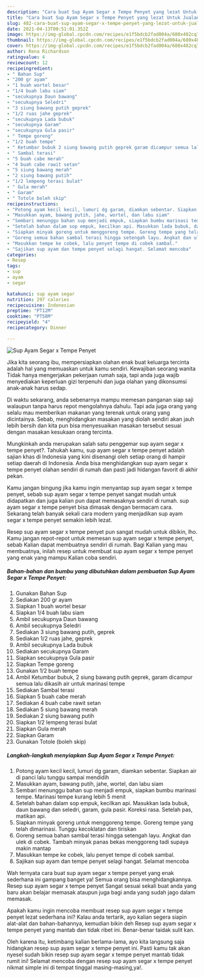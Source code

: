 ```yaml
---
description: "Cara buat Sup Ayam Segar x Tempe Penyet yang lezat Untuk Jualan"
title: "Cara buat Sup Ayam Segar x Tempe Penyet yang lezat Untuk Jualan"
slug: 482-cara-buat-sup-ayam-segar-x-tempe-penyet-yang-lezat-untuk-jualan
date: 2021-04-13T00:51:01.352Z
image: https://img-global.cpcdn.com/recipes/e1f5bdcb2fad004a/680x482cq70/sup-ayam-segar-x-tempe-penyet-foto-resep-utama.jpg
thumbnail: https://img-global.cpcdn.com/recipes/e1f5bdcb2fad004a/680x482cq70/sup-ayam-segar-x-tempe-penyet-foto-resep-utama.jpg
cover: https://img-global.cpcdn.com/recipes/e1f5bdcb2fad004a/680x482cq70/sup-ayam-segar-x-tempe-penyet-foto-resep-utama.jpg
author: Rena Richardson
ratingvalue: 4
reviewcount: 12
recipeingredient:
- " Bahan Sup"
- "200 gr ayam"
- "1 buah wortel besar"
- "1/4 buah labu siam"
- "secukupnya Daun bawang"
- "secukupnya Seledri"
- "3 siung bawang putih geprek"
- "1/2 ruas jahe geprek"
- "secukupnya Lada bubuk"
- "secukupnya Garam"
- "secukupnya Gula pasir"
- " Tempe goreng"
- "1/2 buah tempe"
- " Ketumbar bubuk 2 siung bawang putih geprek garam dicampur semua lalu dikasih air untuk marinasi tempe"
- " Sambal terasi"
- "5 buah cabe merah"
- "4 buah cabe rawit setan"
- "5 siung bawang merah"
- "2 siung bawang putih"
- "1/2 lempeng terasi bulat"
- " Gula merah"
- " Garam"
- " Totole boleh skip"
recipeinstructions:
- "Potong ayam kecil kecil, lumuri dg garam, diamkan sebentar. Siapkan air di panci lalu tunggu sampai mendidih"
- "Masukkan ayam, bawang putih, jahe, wortel, dan labu siam"
- "Sembari menunggu bahan sup menjadi empuk, siapkan bumbu marinasi tempe. Marinasi tempe kurang lebih 5 menit"
- "Setelah bahan dalam sop empuk, kecilkan api. Masukkan lada bubuk, daun bawang dan seledri, garam, gula pasir. Koreksi rasa. Setelah pas, matikan api."
- "Siapkan minyak goreng untuk menggoreng tempe. Goreng tempe yang telah dimarinasi. Tunggu kecoklatan dan tiriskan"
- "Goreng semua bahan sambal terasi hingga setengah layu. Angkat dan ulek di cobek. Tambah minyak panas bekas menggoreng tadi supaya makin mantap"
- "Masukkan tempe ke cobek, lalu penyet tempe di cobek sambal."
- "Sajikan sup ayam dan tempe penyet selagi hangat. Selamat mencoba"
categories:
- Resep
tags:
- sup
- ayam
- segar

katakunci: sup ayam segar 
nutrition: 297 calories
recipecuisine: Indonesian
preptime: "PT12M"
cooktime: "PT58M"
recipeyield: "4"
recipecategory: Dinner

---
```



![Sup Ayam Segar x Tempe Penyet](https://img-global.cpcdn.com/recipes/e1f5bdcb2fad004a/680x482cq70/sup-ayam-segar-x-tempe-penyet-foto-resep-utama.jpg)

Jika kita seorang ibu, mempersiapkan olahan enak buat keluarga tercinta adalah hal yang memuaskan untuk kamu sendiri. Kewajiban seorang  wanita Tidak hanya mengerjakan pekerjaan rumah saja, tapi anda juga wajib menyediakan keperluan gizi terpenuhi dan juga olahan yang dikonsumsi anak-anak harus sedap.

Di waktu  sekarang, anda sebenarnya mampu memesan panganan siap saji walaupun tanpa harus repot mengolahnya dahulu. Tapi ada juga orang yang selalu mau memberikan makanan yang terenak untuk orang yang dicintainya. Sebab, menghidangkan masakan yang diolah sendiri akan jauh lebih bersih dan kita pun bisa menyesuaikan masakan tersebut sesuai dengan masakan kesukaan orang tercinta. 



Mungkinkah anda merupakan salah satu penggemar sup ayam segar x tempe penyet?. Tahukah kamu, sup ayam segar x tempe penyet adalah sajian khas di Indonesia yang kini disenangi oleh setiap orang di hampir setiap daerah di Indonesia. Anda bisa menghidangkan sup ayam segar x tempe penyet olahan sendiri di rumah dan pasti jadi hidangan favorit di akhir pekan.

Kamu jangan bingung jika kamu ingin menyantap sup ayam segar x tempe penyet, sebab sup ayam segar x tempe penyet sangat mudah untuk didapatkan dan juga kalian pun dapat memasaknya sendiri di rumah. sup ayam segar x tempe penyet bisa dimasak dengan bermacam cara. Sekarang telah banyak sekali cara modern yang menjadikan sup ayam segar x tempe penyet semakin lebih lezat.

Resep sup ayam segar x tempe penyet pun sangat mudah untuk dibikin, lho. Kamu jangan repot-repot untuk memesan sup ayam segar x tempe penyet, sebab Kalian dapat membuatnya sendiri di rumah. Bagi Kalian yang mau membuatnya, inilah resep untuk membuat sup ayam segar x tempe penyet yang enak yang mampu Kalian coba sendiri.

<!--inarticleads1-->

##### Bahan-bahan dan bumbu yang dibutuhkan dalam pembuatan Sup Ayam Segar x Tempe Penyet:

1. Gunakan  Bahan Sup
1. Sediakan 200 gr ayam
1. Siapkan 1 buah wortel besar
1. Siapkan 1/4 buah labu siam
1. Ambil secukupnya Daun bawang
1. Ambil secukupnya Seledri
1. Sediakan 3 siung bawang putih, geprek
1. Sediakan 1/2 ruas jahe, geprek
1. Ambil secukupnya Lada bubuk
1. Sediakan secukupnya Garam
1. Siapkan secukupnya Gula pasir
1. Siapkan  Tempe goreng
1. Gunakan 1/2 buah tempe
1. Ambil  Ketumbar bubuk, 2 siung bawang putih geprek, garam dicampur semua lalu dikasih air untuk marinasi tempe
1. Sediakan  Sambal terasi
1. Siapkan 5 buah cabe merah
1. Sediakan 4 buah cabe rawit setan
1. Sediakan 5 siung bawang merah
1. Sediakan 2 siung bawang putih
1. Siapkan 1/2 lempeng terasi bulat
1. Siapkan  Gula merah
1. Siapkan  Garam
1. Gunakan  Totole (boleh skip)




<!--inarticleads2-->

##### Langkah-langkah menyiapkan Sup Ayam Segar x Tempe Penyet:

1. Potong ayam kecil kecil, lumuri dg garam, diamkan sebentar. Siapkan air di panci lalu tunggu sampai mendidih
1. Masukkan ayam, bawang putih, jahe, wortel, dan labu siam
1. Sembari menunggu bahan sup menjadi empuk, siapkan bumbu marinasi tempe. Marinasi tempe kurang lebih 5 menit
1. Setelah bahan dalam sop empuk, kecilkan api. Masukkan lada bubuk, daun bawang dan seledri, garam, gula pasir. Koreksi rasa. Setelah pas, matikan api.
1. Siapkan minyak goreng untuk menggoreng tempe. Goreng tempe yang telah dimarinasi. Tunggu kecoklatan dan tiriskan
1. Goreng semua bahan sambal terasi hingga setengah layu. Angkat dan ulek di cobek. Tambah minyak panas bekas menggoreng tadi supaya makin mantap
1. Masukkan tempe ke cobek, lalu penyet tempe di cobek sambal.
1. Sajikan sup ayam dan tempe penyet selagi hangat. Selamat mencoba




Wah ternyata cara buat sup ayam segar x tempe penyet yang enak sederhana ini gampang banget ya! Semua orang bisa menghidangkannya. Resep sup ayam segar x tempe penyet Sangat sesuai sekali buat anda yang baru akan belajar memasak ataupun juga bagi anda yang sudah jago dalam memasak.

Apakah kamu ingin mencoba membuat resep sup ayam segar x tempe penyet lezat sederhana ini? Kalau anda tertarik, ayo kalian segera siapin alat-alat dan bahan-bahannya, kemudian bikin deh Resep sup ayam segar x tempe penyet yang mantab dan tidak ribet ini. Benar-benar taidak sulit kan. 

Oleh karena itu, ketimbang kalian berlama-lama, ayo kita langsung saja hidangkan resep sup ayam segar x tempe penyet ini. Pasti kamu tak akan nyesel sudah bikin resep sup ayam segar x tempe penyet mantab tidak rumit ini! Selamat mencoba dengan resep sup ayam segar x tempe penyet nikmat simple ini di tempat tinggal masing-masing,ya!.

